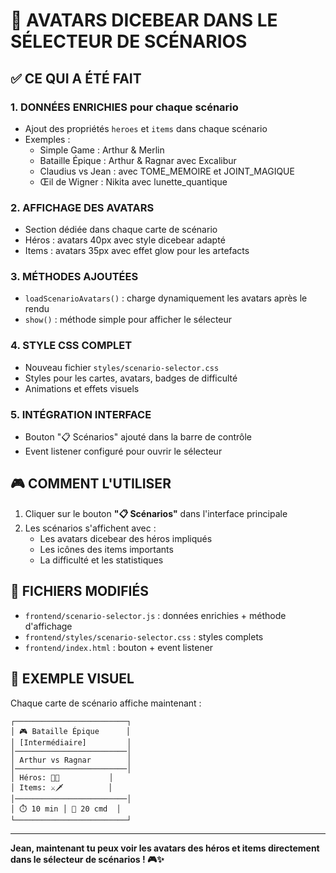 # 🎨 AVATARS DICEBEAR DANS LE SÉLECTEUR DE SCÉNARIOS

## ✅ **CE QUI A ÉTÉ FAIT**

### 1. **DONNÉES ENRICHIES** pour chaque scénario
- Ajout des propriétés `heroes` et `items` dans chaque scénario
- Exemples :
  - Simple Game : Arthur & Merlin
  - Bataille Épique : Arthur & Ragnar avec Excalibur
  - Claudius vs Jean : avec TOME_MEMOIRE et JOINT_MAGIQUE
  - Œil de Wigner : Nikita avec lunette_quantique

### 2. **AFFICHAGE DES AVATARS**
- Section dédiée dans chaque carte de scénario
- Héros : avatars 40px avec style dicebear adapté
- Items : avatars 35px avec effet glow pour les artefacts

### 3. **MÉTHODES AJOUTÉES**
- `loadScenarioAvatars()` : charge dynamiquement les avatars après le rendu
- `show()` : méthode simple pour afficher le sélecteur

### 4. **STYLE CSS COMPLET**
- Nouveau fichier `styles/scenario-selector.css`
- Styles pour les cartes, avatars, badges de difficulté
- Animations et effets visuels

### 5. **INTÉGRATION INTERFACE**
- Bouton "📋 Scénarios" ajouté dans la barre de contrôle
- Event listener configuré pour ouvrir le sélecteur

## 🎮 **COMMENT L'UTILISER**

1. Cliquer sur le bouton **"📋 Scénarios"** dans l'interface principale
2. Les scénarios s'affichent avec :
   - Les avatars dicebear des héros impliqués
   - Les icônes des items importants
   - La difficulté et les statistiques

## 🔧 **FICHIERS MODIFIÉS**

- `frontend/scenario-selector.js` : données enrichies + méthode d'affichage
- `frontend/styles/scenario-selector.css` : styles complets
- `frontend/index.html` : bouton + event listener

## 🎨 **EXEMPLE VISUEL**

Chaque carte de scénario affiche maintenant :
```
┌─────────────────────────┐
│ 🎮 Bataille Épique      │
│ [Intermédiaire]         │
│─────────────────────────│
│ Arthur vs Ragnar        │
│─────────────────────────│
│ Héros: 🎨🎨           │
│ Items: ⚔️🗡️          │
│─────────────────────────│
│ ⏱️ 10 min │ 📜 20 cmd  │
└─────────────────────────┘
```

---

**Jean, maintenant tu peux voir les avatars des héros et items directement dans le sélecteur de scénarios ! 🎮✨** 